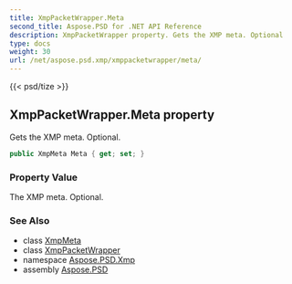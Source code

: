 ```yaml
---
title: XmpPacketWrapper.Meta
second_title: Aspose.PSD for .NET API Reference
description: XmpPacketWrapper property. Gets the XMP meta. Optional
type: docs
weight: 30
url: /net/aspose.psd.xmp/xmppacketwrapper/meta/
---
```

{{< psd/tize >}}
## XmpPacketWrapper.Meta property

Gets the XMP meta. Optional.

```csharp
public XmpMeta Meta { get; set; }
```

### Property Value

The XMP meta. Optional.

### See Also

* class [XmpMeta](../../xmpmeta/)
* class [XmpPacketWrapper](../)
* namespace [Aspose.PSD.Xmp](../../../aspose.psd.xmp/)
* assembly [Aspose.PSD](../../../)



